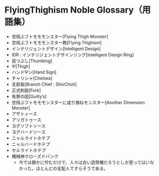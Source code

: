 # FlyingThighism Noble Glossary（用語集）

- 空飛ぶフトモモモンスター[Flying Thigh Monster]
- 空飛ぶフトモモモンスター教[Flying Thighism]
- インテリジェントデザイン[Intelligent Design]
- IDR : インテリジェントデザインリング[Intelligent Design Ring]
- 目つぶし[Thumbing]
- Ψ[Thigh]
- ハンドΨン[Hand Sign]
- チャリシャ[Chelsea]
- 支部長[Branch Chief : ShivChoh]
- 正式刺股[Fork]
- 有罪の図[Guilty’s]
- 空飛ぶフトモモモンスターに成り損ねモンスター[Another Dimension Monster]
 - アザトィース
 - アリガトゥース
 - ヨグソフトソース
 - ヨグハードソース
 - ニャルライトホテプ
 - ニャルハードホテプ
 - セルライトホテプ
 - 機械神クローズドバンク
   - 今では静かに佇むだけで、人々は古い造幣機だろうとしか思ってはいなかった。ほとんどの支配人ですらそうである。